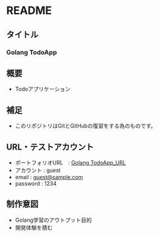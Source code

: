 # README

## タイトル
### Golang TodoApp

## 概要
 - Todoアプリケーション

## 補足
 - このリポジトリはGitとGitHubの復習をする為のものです。

## URL・テストアカウント
- ポートフォリオURL　: [Golang TodoApp_URL](https://afternoon-lake-02407.herokuapp.com/)
- アカウント : guest
- email : guest@sample.com
- password : 1234

## 制作意図
 - Golang学習のアウトプット目的
 - 開発体験を積む
